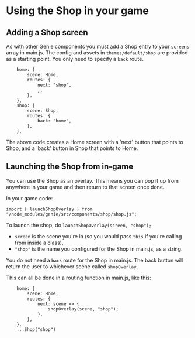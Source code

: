 # Using the Shop in your game

## Adding a Shop screen

As with other Genie components you must add a Shop entry to your `screens` array in main.js. The config and assets in `themes/default/shop` are provided as a starting point. You only need to specify a `back` route.

```
    home: {
        scene: Home,
        routes: {
            next: "shop",
            },
        },
    },
    shop: {
        scene: Shop,
        routes: {
            back: "home",
        },
    },
```

The above code creates a Home screen with a 'next' button that points to Shop, and a 'back' button in Shop that points to Home.

## Launching the Shop from in-game

You can use the Shop as an overlay. This means you can pop it up from anywhere in your game and then return to that screen once done.

In your game code:

```
import { launchShopOverlay } from "/node_modules/genie/src/components/shop/shop.js";
```

To launch the shop, do `launchShopOverlay(screen, "shop");`

-   `screen` is the scene you're in (so you would pass `this` if you're calling from inside a class),
-   `"shop"` is the name you configured for the Shop in main.js, as a string.

You do not need a `back` route for the Shop in main.js. The back button will return the user to whichever scene called `shopOverlay`.

This can all be done in a routing function in main.js, like this:

```
    home: {
        scene: Home,
        routes: {
            next: scene => {
                shopOverlay(scene, "shop");
            },
        },
    },
    ...Shop("shop")
```
